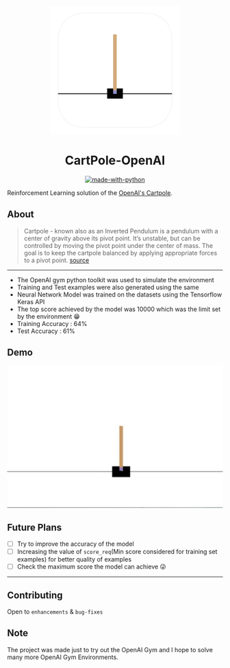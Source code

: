 
<h3 align="center">
  <img src="assets/cartpole.png" width=300px>
</h3>


<div align="center">

# CartPole-OpenAI

[![made-with-python](https://forthebadge.com/images/badges/made-with-python.svg)](https://www.python.org/)

</div>

Reinforcement Learning solution of the [OpenAI's Cartpole](https://gym.openai.com/envs/CartPole-v0/).


## About

> Cartpole - known also as an Inverted Pendulum is a pendulum with a center of gravity above its pivot point. It’s unstable, but can be controlled by moving the pivot point under the center of mass. The goal is to keep the cartpole balanced by applying appropriate forces to a pivot point. [source](https://gym.openai.com/envs/CartPole-v0/)
------------------------------------------

- The OpenAI gym python toolkit was used to simulate the environment
- Training and Test examples were also generated using the same
- Neural Network Model was trained on the datasets using the Tensorflow Keras API
- The top score achieved by the model was 10000  which was the limit set by the environment 😁 
- Training Accuracy : 64%
- Test Accuracy : 61%
## Demo
<div align="center">
  <img src="assets/cartpole.gif" width=600px>
</div>

## Future Plans

- [ ] Try to improve the accuracy of the model
- [ ] Increasing the value of `score_req`(Min score considered for training set examples) for better quality of examples
- [ ] Check the maximum score the model can achieve 😜

------------------------------------------
## Contributing
Open to `enhancements` & `bug-fixes`
## Note
The project was made just to try out the OpenAI Gym and I hope to solve many more OpenAI Gym Environments.
